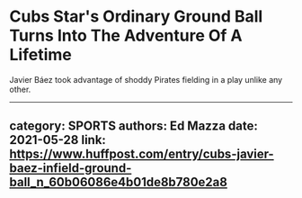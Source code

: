 # Cubs Star's Ordinary Ground Ball Turns Into The Adventure Of A Lifetime

Javier Báez took advantage of shoddy Pirates fielding in a play unlike any other.

---
category: SPORTS
authors: Ed Mazza
date: 2021-05-28
link: https://www.huffpost.com/entry/cubs-javier-baez-infield-ground-ball_n_60b06086e4b01de8b780e2a8
---
